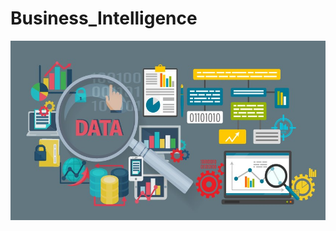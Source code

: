 # Business_Intelligence

![Business_Intelligence ](https://github.com/DataCoder2020/repo/blob/master/bi-banner-3-final-01.jpg)
